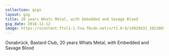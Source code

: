 ```yaml
---
collection: gigs
layout: gig
title: 20 years Whats Metal, with Embedded and Savage Blood
gig_date: 2016-11-12
image: https://scontent.ftxl1-1.fna.fbcdn.net/v/t1.0-9/14925632_10210653483357014_1290595757007287053_n.jpg?oh=3395450b2a5dac0397a2d3ecc1c1a3fc&oe=5906282B
---
```


Osnabr&uuml;ck, Bastard Club, 20 years Whats Metal, with Embedded and Savage Blood